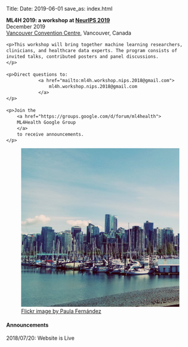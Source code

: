 Title:
Date: 2019-06-01
save_as: index.html

<div class="container">

<div class="row">
<div class="col-md-7">
    <p>
        <b>
            ML4H 2019: a workshop at
            <a href="https://neurips.cc">NeurIPS 2019</a>
        </b> <br>
    December 2019 <br>
    <a href="https://www.google.com/maps/place/Vancouver+Convention+Centre/@49.2883436,-123.1153855,15z/data=!4m2!3m1!1s0x0:0xd3c5f7bc5d72768d?sa=X&ved=2ahUKEwjR0ZLbl93jAhWIY98KHbJLBr8Q_BIwF3oECAoQCA"> Vancouver Convention Centre</a>, Vancouver, Canada
    </p>

    <p>This workshop will bring together machine learning researchers, clinicians, and healthcare data experts. The program consists of invited talks, contributed posters and panel discussions.
    </p>

    <p>Direct questions to:
                <a href="mailto:ml4h.workshop.nips.2018@gmail.com">
                    ml4h.workshop.nips.2018@gmail.com
                </a>
    </p>        

    <p>Join the
        <a href="https://groups.google.com/d/forum/ml4health">
        ML4Health Google Group
        </a>
        to receive announcements.
    </p>
</div>

<div class="col-md-5" style="padding-left: 0px;  padding-right: 0px;">
<figure class="figure">
<img
    src="images/vancouver_500x500.jpg"
    class="img-fluid"
    alt="Photo of Montreal downtown.">
<figcaption class="figure-caption">
    <a href="https://www.flickr.com/photos/paula_fdez_servera/">
        Flickr image by Paula Fernández</a>
</figcaption>
</figure>
</div>
</div>

<h4>Announcements</h4>

<div class="row">
<div class="alert alert-info" role="alert">
<p>  2018/07/20: Website is Live
<emph>
</emph>
</p>
</div>
</div>